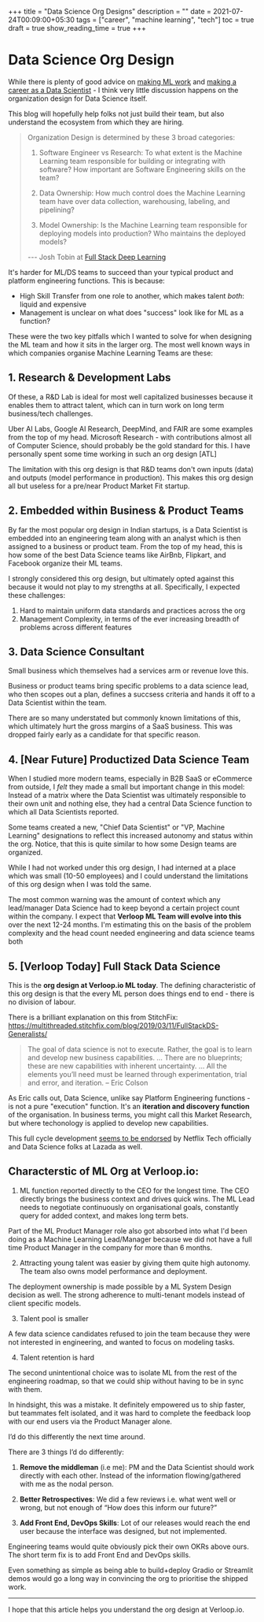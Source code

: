 +++
title = "Data Science Org Designs"
description = ""
date = 2021-07-24T00:09:00+05:30
tags = ["career", "machine learning", "tech"]
toc = true
draft = true
show_reading_time = true
+++

# Data Science Org Design
 
While there is plenty of good advice on [making ML work](https://www.shreya-shankar.com/making-ml-work/) and [making a career as a Data Scientist](https://medium.com/@rchang/advice-for-new-and-junior-data-scientists-2ab02396cf5b) -  I think very little discussion happens on the organization design for Data Science itself.

This blog will hopefully help folks not just build their team, but also understand the ecosystem from which they are hiring.

> Organization Design is determined by these 3 broad categories:
>
> 1. Software Engineer vs Research: To what extent is the Machine Learning team responsible for building or integrating with software? How important are Software Engineering skills on the team?
>
> 2. Data Ownership: How much control does the Machine Learning team have over data collection, warehousing, labeling, and pipelining?
>
> 3. Model Ownership: Is the Machine Learning team responsible for deploying models into production? Who maintains the deployed models?
>
> --- Josh Tobin at [Full Stack Deep Learning](https://course.fullstackdeeplearning.com/course-content/ml-teams/team-structure)

It's harder for ML/DS teams to succeed than your typical product and platform engineering functions. This is because:

* High Skill Transfer from one role to another, which makes talent _both_: liquid and expensive
* Management is unclear on what does "success" look like for ML as a function?

These were the two key pitfalls which I wanted to solve for when designing the ML team and how it sits in the larger org. The most well known ways in which companies organise Machine Learning Teams are these:

## 1. Research & Development Labs

Of these, a R&D Lab is ideal for most well capitalized businesses because it enables them to attract talent, which can in turn work on long term business/tech challenges. 

Uber AI Labs, Google AI Research, DeepMind, and FAIR are some examples from the top of my head. Microsoft Research - with contributions almost all of Computer Science, should probably be the gold standard for this. I have personally spent some time working in such an org design [ATL] 

The limitation with this org design is that R&D teams don't own inputs (data) and outputs (model performance in production).  This makes this org design all but useless for a pre/near Product Market Fit startup.

## 2. Embedded within Business & Product Teams

By far the most popular org design in Indian startups, is a Data Scientist is embedded into an engineering team along with an analyst which is then assigned to a business or product team. From the top of my head, this is how some of the best Data Science teams like AirBnb, Flipkart, and Facebook organize their ML teams.

I strongly considered this org design, but ultimately opted against this because it would not play to my strengths at all. Specifically, I expected these challenges:

1. Hard to maintain uniform data standards and practices across the org
2. Management Complexity, in terms of the ever increasing breadth of problems across different features

## 3. Data Science Consultant

Small business which themselves had a services arm or revenue love this.

Business or product teams bring specific problems to a data science lead, who then scopes out a plan, defines a succsess criteria and hands it off to a Data Scientist within the team. 

There are so many understated but commonly known limitations of this, which ultimately hurt the gross margins of a SaaS business. This was dropped fairly early as a candidate for that specific reason.

## 4. [Near Future] Productized Data Science Team

When I studied more modern teams, especially in B2B SaaS or eCommerce from outside, I _felt_ they made a small but important change in this model: Instead of a matrix where the Data Scientist was ultimately responsible to their own unit and nothing else, they had a central Data Science function to which all Data Scientists reported. 

Some teams created a new, "Chief Data Scientist" or "VP, Machine Learning" designations to reflect this increased autonomy and status within the org. Notice, that this is quite similar to how some Design teams are organized.

While I had not worked under this org design, I had interned at a place which was small (10-50 employees) and I could understand the limitations of this org design when I was told the same. 

The most common warning was the amount of context which any lead/manager Data Science had to keep beyond a certain project count within the company. I expect that **Verloop ML Team will evolve into this** over the next 12-24 months. I'm estimating this on the basis of the problem complexity and the head count needed  engineering and data science teams both  

## 5. [Verloop Today] Full Stack Data Science

This is the **org design at Verloop.io ML today**. The defining characteristic of this org design is that the every ML person does things end to end - there is no division of labour. 

There is a brilliant explanation on this from StitchFix: https://multithreaded.stitchfix.com/blog/2019/03/11/FullStackDS-Generalists/ 

> The goal of data science is not to execute. Rather, the goal is to learn and develop new business capabilities. … There are no blueprints; these are new capabilities with inherent uncertainty. … All the elements you’ll need must be learned through experimentation, trial and error, and iteration. – Eric Colson

As Eric calls out, Data Science, unlike say Platform Engineering functions - is not a pure "execution" function. It's an **iteration and discovery function** of the organisation. In business terms, you might call this Market Research, but where techonology is applied to develop new capabilities.

This full cycle development [seems to be endorsed](https://eugeneyan.com/writing/end-to-end-data-science/) by Netflix Tech officially and Data Science folks at Lazada as well. 

## Characterstic of ML Org at Verloop.io:

1. ML function reported directly to the CEO for the longest time. The CEO directly brings the business context and drives quick wins. The ML Lead needs to negotiate continuously on organisational goals, constantly query for added context, and makes long term bets.

Part of the ML Product Manager role also got absorbed into what I'd been doing as a Machine Learning Lead/Manager because we did not have a full time Product Manager in the company for more than 6 months.

2. Attracting young talent was easier by giving them quite high autonomy. The team also owns model performance and deployment. 

The deployment ownership is made possible by a ML System Design decision as well. The strong adherence to multi-tenant models instead of client specific models.

3. Talent pool is smaller

A few data science candidates refused to join the team because they were not interested in engineering, and wanted to focus on modeling tasks. 

4. Talent retention is hard

The second unintentional choice was to isolate ML from the rest of the engineering roadmap, so that we could ship without having to be in sync with them. 

In hindsight, this was a mistake. It definitely empowered us to ship faster, but teammates felt isolated, and it was hard to complete the feedback loop with our end users via the Product Manager alone.

I’d do this differently the next time around. 

There are 3 things I’d do differently: 

1. **Remove the middleman** (i.e me): PM and the Data Scientist should work directly with each other. Instead of the information flowing/gathered with me as the nodal person. 

2. **Better Retrospectives**: We did a few reviews i.e. what went well or wrong, but not enough of “How does this inform our future?”

3. **Add Front End, DevOps Skills**: Lot of our releases would reach the end user because the interface was designed, but not implemented. 

Engineering teams would quite obviously pick their own OKRs above ours. The short term fix is to add Front End and DevOps skills. 

Even something as simple as being able to build+deploy Gradio or Streamlit demos would go a long way in convincing the org to prioritise the shipped work. 

---

I hope that this article helps you understand the org design at Verloop.io.